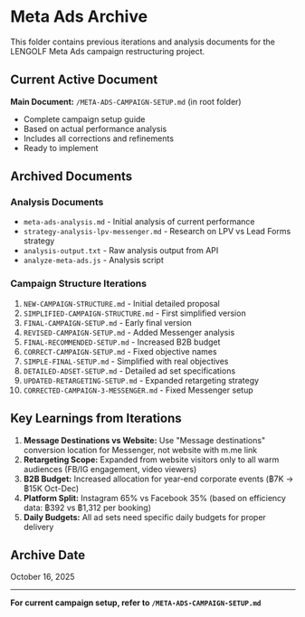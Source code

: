 # Meta Ads Archive

This folder contains previous iterations and analysis documents for the LENGOLF Meta Ads campaign restructuring project.

## Current Active Document

**Main Document:** `/META-ADS-CAMPAIGN-SETUP.md` (in root folder)
- Complete campaign setup guide
- Based on actual performance analysis
- Includes all corrections and refinements
- Ready to implement

## Archived Documents

### Analysis Documents
- `meta-ads-analysis.md` - Initial analysis of current performance
- `strategy-analysis-lpv-messenger.md` - Research on LPV vs Lead Forms strategy
- `analysis-output.txt` - Raw analysis output from API
- `analyze-meta-ads.js` - Analysis script

### Campaign Structure Iterations
1. `NEW-CAMPAIGN-STRUCTURE.md` - Initial detailed proposal
2. `SIMPLIFIED-CAMPAIGN-STRUCTURE.md` - First simplified version
3. `FINAL-CAMPAIGN-SETUP.md` - Early final version
4. `REVISED-CAMPAIGN-SETUP.md` - Added Messenger analysis
5. `FINAL-RECOMMENDED-SETUP.md` - Increased B2B budget
6. `CORRECT-CAMPAIGN-SETUP.md` - Fixed objective names
7. `SIMPLE-FINAL-SETUP.md` - Simplified with real objectives
8. `DETAILED-ADSET-SETUP.md` - Detailed ad set specifications
9. `UPDATED-RETARGETING-SETUP.md` - Expanded retargeting strategy
10. `CORRECTED-CAMPAIGN-3-MESSENGER.md` - Fixed Messenger setup

## Key Learnings from Iterations

1. **Message Destinations vs Website:** Use "Message destinations" conversion location for Messenger, not website with m.me link
2. **Retargeting Scope:** Expanded from website visitors only to all warm audiences (FB/IG engagement, video viewers)
3. **B2B Budget:** Increased allocation for year-end corporate events (฿7K → ฿15K Oct-Dec)
4. **Platform Split:** Instagram 65% vs Facebook 35% (based on efficiency data: ฿392 vs ฿1,312 per booking)
5. **Daily Budgets:** All ad sets need specific daily budgets for proper delivery

## Archive Date

October 16, 2025

---

**For current campaign setup, refer to `/META-ADS-CAMPAIGN-SETUP.md`**
